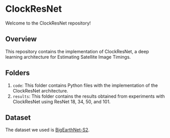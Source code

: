 # ClockResNet

Welcome to the ClockResNet repository!

## Overview

This repository contains the implementation of ClockResNet, a deep learning architecture for Estimating Satellite Image Timings.

## Folders

1. `code`: This folder contains Python files with the implementation of the ClockResNet architecture.
2. `results`: This folder contains the results obtained from experiments with ClockResNet using ResNet 18, 34, 50, and 101.

## Dataset

The dataset we used is [BigEarthNet-S2](https://bigearth.net/#downloads).
